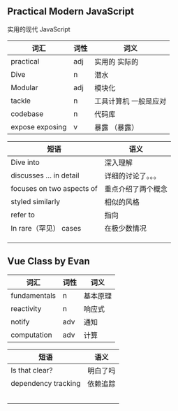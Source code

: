 ## Practical Modern JavaScript

实用的现代 JavaScript

| 词汇            | 词性 | 词义                  |
| --------------- | ---- | --------------------- |
| practical       | adj  | 实用的 实际的         |
| Dive            | n    | 潜水                  |
| Modular         | adj  | 模块化                |
| tackle          | n    | 工具计算机 一般是应对 |
| codebase        | n    | 代码库                |
| expose exposing | v    | 暴露 （暴露）         |







| 短语                      | 语义               |
| ------------------------- | ------------------ |
| Dive into                 | 深入理解           |
| discusses … in detail     | 详细的讨论了。。。 |
| focuses on two aspects of | 重点介绍了两个概念 |
| styled similarly          | 相似的风格         |
| refer to                  | 指向               |
| In rare（罕见） cases     | 在极少数情况       |
|                           |                    |
|                           |                    |
|                           |                    |



## Vue Class by Evan

| 词汇      | 词性 | 词义                  |
| --------- | ---- | --------------------- |
| fundamentals | n  | 基本原理         |
| reactivity | n | 响应式 |
| notify | adv | 通知     |
| computation | adv | 计算 |



| 短语                | 语义     |
| ------------------- | -------- |
| Is that clear?      | 明白了吗 |
| dependency tracking | 依赖追踪 |
|                     |          |
|                     |          |
|                     |          |
|                     |          |
|                     |          |

